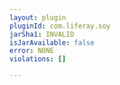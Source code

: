 ```yaml
---
layout: plugin
pluginId: com.liferay.soy
jarSha1: INVALID
isJarAvailable: false
error: NONE
violations: []

---
```

